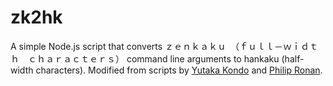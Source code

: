 ﻿# zk2hk
A simple Node.js script that converts ｚｅｎｋａｋｕ　（ｆｕｌｌ－ｗｉｄｔｈ　ｃｈａｒａｃｔｅｒｓ） command line arguments to hankaku (half-width characters).
Modified from scripts by [Yutaka Kondo](https://gist.github.com/youtalk/1599077) and [Philip Ronan](http://japanesetranslator.co.uk/2012/03/converting-zenkaku-to-hankaku/).
